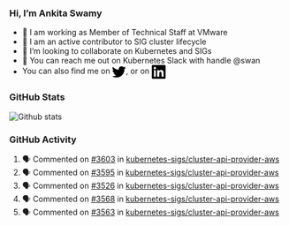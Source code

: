### Hi, I’m Ankita Swamy

- 💼 I am working as Member of Technical Staff at VMware
- 👀 I am an active contributor to SIG cluster lifecycle 
- 💞️ I’m looking to collaborate on Kubernetes and SIGs
- 💬 You can reach me out on Kubernetes Slack with handle @swan
- You can also find me on <a href="https://twitter.com/SwamyAnkita" target="blank"><img align="center" src="https://raw.githubusercontent.com/Ankitasw/Ankitasw/master/svg/twitter.svg" alt="Ankitasw" height="25" width="25" color="#1DA1f2" /></a>, or on <a href="https://www.linkedin.com/in/Ankitaswamy/" target="blank"><img align="center" src="https://raw.githubusercontent.com/Ankitasw/Ankitasw/master/svg/linkedin.svg" alt="Ankitasw" height="25" width="25" /></a>

### GitHub Stats
![Github stats](https://github-readme-stats.vercel.app/api?username=Ankitasw&count_private=true&show_icons=true&theme=tokyonight)

### GitHub Activity 
<!--START_SECTION:activity-->
1. 🗣 Commented on [#3603](https://github.com/kubernetes-sigs/cluster-api-provider-aws/issues/3603) in [kubernetes-sigs/cluster-api-provider-aws](https://github.com/kubernetes-sigs/cluster-api-provider-aws)
2. 🗣 Commented on [#3595](https://github.com/kubernetes-sigs/cluster-api-provider-aws/issues/3595) in [kubernetes-sigs/cluster-api-provider-aws](https://github.com/kubernetes-sigs/cluster-api-provider-aws)
3. 🗣 Commented on [#3526](https://github.com/kubernetes-sigs/cluster-api-provider-aws/issues/3526) in [kubernetes-sigs/cluster-api-provider-aws](https://github.com/kubernetes-sigs/cluster-api-provider-aws)
4. 🗣 Commented on [#3568](https://github.com/kubernetes-sigs/cluster-api-provider-aws/issues/3568) in [kubernetes-sigs/cluster-api-provider-aws](https://github.com/kubernetes-sigs/cluster-api-provider-aws)
5. 🗣 Commented on [#3563](https://github.com/kubernetes-sigs/cluster-api-provider-aws/issues/3563) in [kubernetes-sigs/cluster-api-provider-aws](https://github.com/kubernetes-sigs/cluster-api-provider-aws)
<!--END_SECTION:activity-->
